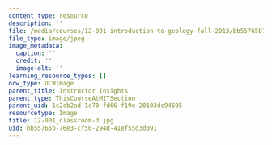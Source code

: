 ```yaml
---
content_type: resource
description: ''
file: /media/courses/12-001-introduction-to-geology-fall-2013/bb55765b76e3cf50294d41ef55d3d091_12-001_classroom-3.jpg
file_type: image/jpeg
image_metadata:
  caption: ''
  credit: ''
  image-alt: ''
learning_resource_types: []
ocw_type: OCWImage
parent_title: Instructor Insights
parent_type: ThisCourseAtMITSection
parent_uid: 1c2cb2ad-1c70-fd66-f19e-20103dc94595
resourcetype: Image
title: 12-001_classroom-3.jpg
uid: bb55765b-76e3-cf50-294d-41ef55d3d091
---
```

